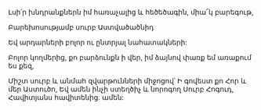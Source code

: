 Լսի՛ր խնդրանքներն իմ հառաչալից և հեծեծագին, միա՜կ բարեգութ,

Բարեխոսությամբ սուրբ Աստվածածնիդ

Եվ արդարների բոլոր ու ընտրյալ նահատակների:

Բոլոր կողմերից, քո բարձունքն ի վեր, իմ ձայնով փառք եմ առաքում ես քեզ,

Միշտ սուրբ և անմահ զվարթունների միջոցով՝ Ի գովեստ քո Հոր և մեր Աստուծո, Եվ ամեն ինչի ստեղծիչ և նորոգող Սուրբ Հոգուդ, Հավիտյանս հավիտենից. ամեն: